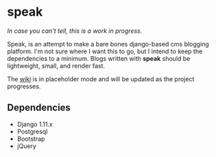# speak

*In case you can't tell, this is a work in progress.*

Speak, is an attempt to make a bare bones django-based cms blogging platform. I'm not sure where I want this to go, but I intend to keep the dependencies to a minimum. Blogs written with **speak** should be lightweight, small, and render fast.
 
The [wiki](https://github.com/Edinunzio/speak/wiki) is in placeholder mode and will be updated as the project progresses.

## Dependencies
  * Django 1.11.x
  * Postgresql
  * Bootstrap
  * jQuery
